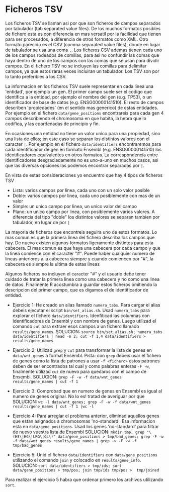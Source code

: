 Ficheros TSV
============

Los ficheros TSV se llaman asi por que son ficheros de campos separados por
tabulador (tab separated value files). De los muchos formatos posibles de
fichero esta es con diferencia en mas versatil por la facilidad que tienen para
ser procesados, a diferencia de otros formatos como XML. Otro formato parecido
es el CSV (comma separated value files), donde en lugar de tabulador se usa una
coma `,`. Los ficheros CSV ademas tienen cada uno de los campos rodeados de
comillas, para asi no confundir las comas que haya dentro de uno de los campos
con las comas que se usan para dividir campos. En el fichero TSV no se incluyen
las comillas para delimitar campos, ya que estos raras veces incluiran un
tabulador. Los TSV son por lo tanto preferibles a los CSV.

La informacion en los ficheros TSV suele representar en cada linea una
'entidad', por ejemplo un gen. El primer campo suele ser el codigo que
identifica a la entidad, por ejemplo el nombre del gen (e.g. TP53), o un
identificador de base de datos (e.g. ENSG00000141510). El resto de campos
describen 'propiedades' (en el sentido mas generico) de estas entidades. Por
ejemplo en el fichero `data/gene_positions` encontrareis para cada gen 4 campos
describiendo el chromosoma en que habita, la hebra que lo codifica,  y las
coordenadas de principio y fin. 

En ocasiones una entidad no tiene un valor unico para una propiedad, sino una
lista de ellos; en este caso se separan los distintos valores con el caracter
`|`. Por ejemplo en el fichero `data/identifiers` encontraremos para cada
identificador de gen en formato Ensembl (e.g. ENSG00000141510) los
identificadores equivalentes en otros formatos. La correspondencia entre
identificadores desgraciadamente no es uno-a-uno en muchos casos, asi que las
diversas opciones las podemos encontrar separadas por `|`. 

En vista de estas consideraciones yo encuentro que hay 4 tipos de ficheros TSV

 * Lista: varios campos por linea, cada uno con un solo valor posible
 * Doble: varios campos por linea, cada uno posiblemente con mas de un valor
 * Simple: un unico campo por linea, un unico valor del campo
 * Plano: un unico campo por linea, con posiblemente varios valores. A
   diferencia del tipo "doble" los distintos valores se separan tambien por
   tabulador, en lugar de por `|`

La mayoria de ficheros que encontreis seguira uno de estos formatos. Lo mas
comun es que la primera linea del fichero describa los campos que hay. De nuevo
existen algunos formatos ligeramente distintos para esta cabecera. El mas comun
es que haya una cabecera por cada campo y que la linea comience con el caracter
"#". Puede haber cualquier numero de lineas anteriores a la cabecera siempre y
cuando comiencen por "#", la cabecera es siempre la ultima de estas lineas

Algunos ficheros no incluyen el caracter "#" y el usuario debe tener cuidado de
tratar la primera linea como una cabecera y no como una linea de datos.
Finalmente R acostumbra a guardar estos ficheros omitiendo la descripcion del
primer campo, que es digamos el de identificador de entidad.

* Ejercicio 1: He creado un alias llamado `numera_tabs`. Para cargar el alias
  debeis ejecutar el script `bin/set_alias.sh`. Usad `numera_tabs` para
  explorar el fichero `data/identifiers`. Idenfiticad las columnas con
  identificadores de Ensembl y con nombre de genes. Luego utilizad el comando
  `cut` para extraer esos campos a un fichero llamado `results/gene_names`.
  SOLUCION: `source bin/set_alias.sh; numera_tabs data/identifiers | head -n 2; cut -f 1,4 data/identifiers > results/gene_names`

* Ejercicio 2: Utilizad `grep` y `cut` para transformar la lista de genes en
  `data/wnt_genes` a format Ensembl. Pista: con `grep` debeis usar el fichero
  de genes como la lista de patrones a usar `-f <fichero>` estos patrones deben
  de ser encontrados tal cual y como palabras enteras `-F -w`, finalmente
  utilizad `cut` de nuevo para quedaros con el campo de Ensembl.
  SOLUCION: `grep -F -w -f data/wnt_genes results/gene_names | cut -f 1`

* Ejercicio 3: Comprobad que en numero de genes en Ensembl es igual al numero
  de genes original. No lo es! tratad de averiguar por que
  SOLUCION: `wc -l data/wnt_genes; grep -F -w -f data/wnt_genes results/gene_names | cut -f 1 |wc -l`

* Ejercicio 4: Para arreglar el problema anterior, eliminad aquellos genes que
  estan asignados a chromosomas 'no-standard'. Esa informacion esta en
  `data/gene_positions`. Usad los genes 'no-standard' para filtrar de nuevo
  vuestra lista de Ensembl
  SOLUCION: `mkdir tmp; grep "\(HS\|HG\|LRG\|GL\)" data/gene_positions > tmp/bad_genes; grep -F -w -f data/wnt_genes results/gene_names | grep -v -F -w -f tmp/bad_genes`

* Ejercicio 5: Unid el fichero `data/identifiers` con `data/gene_positions`
  utilizando el comando `join` y colocadlo en `results/gene_info`.
  SOLUCION: `sort data/identifiers > tmp/ids; sort data/gene_positions > tmp/pos; join tmp/ids tmp/pos >  tmp/joined`

Para realizar el ejercicio 5 habra que ordenar primero los archivos utilizando `sort`.


